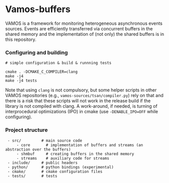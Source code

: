 # Vamos-buffers

VAMOS is a framework for monitoring heterogeneous asynchronous events
sources. Events are efficiently transferred via concurrent buffers in the
shared memory and the implementation of (not only) the shared buffers is
in this repository.

### Configuring and building

```
# simple configuration & build & runnning tests

cmake . -DCMAKE_C_COMPILER=clang
make -j4
make -j4 tests
```

Note that using `clang` is not compulsory, but some helper scripts in other
VAMOS repositories (e.g., `vamos-sources/tsan/compiler.py`) rely on that and
there is a risk that these scripts will not work in the release build if the
library is not compiled with clang. A work-around, if needed, is turning of
interprocedural optimizations (IPO) in cmake (use `-DENABLE_IPO=OFF` while
configuring).

### Project structure

```
 - src/         # main source code
     - core       # implementation of buffers and streams (an abstraction over the buffers)
     - shmbuf     # creating buffers in the shared memory
     - streams    # auxiliary code for streams
 - include/     # public headers
 - python/      # python bindings (experimental)
 - cmake/       # cmake configuration files
 - tests/       # tests
```
